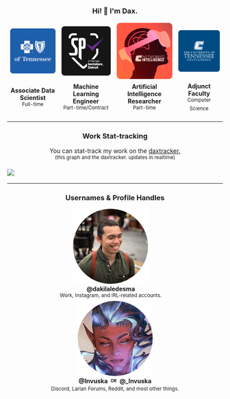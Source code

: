 <h3 align="center" style="text-align: center"> Hi! 👋 I'm Dax. </h3>
<table align="center" style="text-align: center; border: none;">
    <tbody align="center" style="border: none;">
        <tr align="center" style="border: none;">
            <td align="center" style="border: none;"><img width="175vw" src="media/bcbst.png"></td>
            <td align="center" style="border: none;"><img width="175vw" src="media/sp1.png"></td>
            <td align="center" style="border: none;"><img width="175vw" src="media/nilab.png"></td>
            <td align="center" style="border: none;"><img width="175vw" src="media/utc.png"></td>
        </tr>
        <tr align="center" style="border: none;">
            <td align="center" style="border: none;">
                <b> Associate Data Scientist </b> <br>
                <sup> Full-time </sup>
            </td>
            <td align="center" style="border: none;">
                <b> Machine Learning Engineer </b> <br>
                <sup> Part-time/Contract </sup>
            </td>
            <td align="center" style="border: none;">
                <b> Artificial Intelligence Researcher </b> <br>
                <sup> Part-time </sup>
            </td>
            <td align="center" style="border: none;">
                <b> Adjunct Faculty </b> <br>
                <sup> Computer Science </sup>
            </td>
        </tr>
    </tbody>
</table>

---
<h3 align="center" style="text-align: center"> Work Stat-tracking </h3>

<p align="center" style="text-align: center"> You can stat-track my work on the <a href="https://dakilaledesma.github.io/">daxtracker.</a><br>
    <sup>(this graph and the daxtracker. updates in realtime)</sup></p>
<img src="https://dakilaledesma.github.io/public/heatmap.png">

---
<h3 align="center" style="text-align: center"> Usernames & Profile Handles </h3>

<div align="center">
  <span style="display: inline-block; margin-right: 20px; text-align: center;">
    <img width="175" src="media/self.png"><br>
    <b>@dakilaledesma</b><br>
    <sup>Work, Instagram, and IRL-related accounts.</sup>
      <br>
  </span>
  <span style="display: inline-block; text-align: center;">
    <img width="175" src="media/dp.png"><br>
    <b>@Invuska</b> <sub><sup><b>OR</b></sup></sub> <b>@_Invuska</b><br>
    <sup>Discord, Larian Forums, Reddit, and most other things.</sup><br>
  </span>
</div>

<!--
**dakilaledesma/dakilaledesma** is a ✨ _special_ ✨ repository because its `README.md` (this file) appears on your GitHub profile.

Here are some ideas to get you started:

- 🔭 I’m currently working on ...
- 🌱 I’m currently learning ...
- 👯 I’m looking to collaborate on ...
- 🤔 I’m looking for help with ...
- 💬 Ask me about ...
- 📫 How to reach me: ...
- 😄 Pronouns: ...
- ⚡ Fun fact: ...
-->
